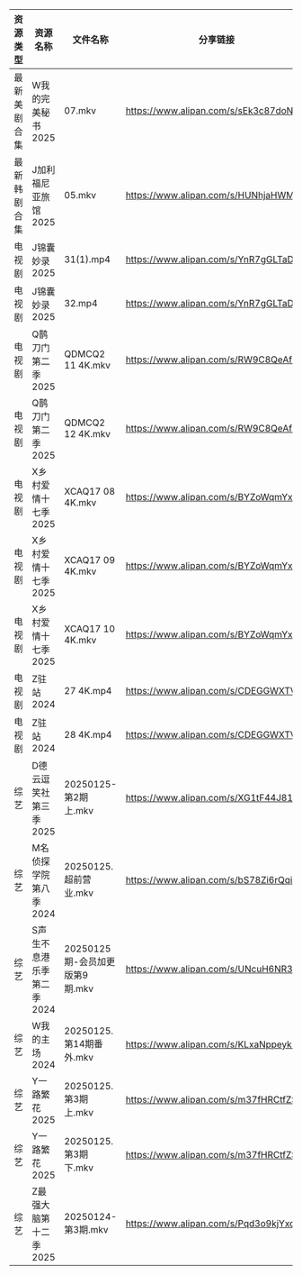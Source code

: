 | 资源类型   | 资源名称            | 文件名称                   | 分享链接                                 | 更新时间                |
| ------ | --------------- | ---------------------- | ------------------------------------ | ------------------- |
| 最新美剧合集 | W我的完美秘书2025     | 07.mkv                 | https://www.alipan.com/s/sEk3c87doNf | 2025-01-25 00:06:46 |
| 最新韩剧合集 | J加利福尼亚旅馆2025    | 05.mkv                 | https://www.alipan.com/s/HUNhjaHWM5w | 2025-01-25 12:05:40 |
| 电视剧    | J锦囊妙录2025       | 31(1).mp4              | https://www.alipan.com/s/YnR7gGLTaD7 | 2025-01-25 00:06:03 |
| 电视剧    | J锦囊妙录2025       | 32.mp4                 | https://www.alipan.com/s/YnR7gGLTaD7 | 2025-01-25 00:06:03 |
| 电视剧    | Q鹊刀门第二季2025     | QDMCQ2  11  4K.mkv     | https://www.alipan.com/s/RW9C8QeAfMP | 2025-01-25 00:06:30 |
| 电视剧    | Q鹊刀门第二季2025     | QDMCQ2  12  4K.mkv     | https://www.alipan.com/s/RW9C8QeAfMP | 2025-01-25 00:06:30 |
| 电视剧    | X乡村爱情十七季2025    | XCAQ17  08  4K.mkv     | https://www.alipan.com/s/BYZoWqmYxdR | 2025-01-25 00:06:49 |
| 电视剧    | X乡村爱情十七季2025    | XCAQ17  09  4K.mkv     | https://www.alipan.com/s/BYZoWqmYxdR | 2025-01-25 16:06:33 |
| 电视剧    | X乡村爱情十七季2025    | XCAQ17  10  4K.mkv     | https://www.alipan.com/s/BYZoWqmYxdR | 2025-01-25 16:06:33 |
| 电视剧    | Z驻站2024         | 27 4K.mp4              | https://www.alipan.com/s/CDEGGWXTVZe | 2025-01-25 00:07:20 |
| 电视剧    | Z驻站2024         | 28 4K.mp4              | https://www.alipan.com/s/CDEGGWXTVZe | 2025-01-25 00:07:19 |
| 综艺     | D德云逗笑社第三季2025   | 20250125-第2期上.mkv      | https://www.alipan.com/s/XG1tF44J818 | 2025-01-25 14:07:23 |
| 综艺     | M名侦探学院第八季2024   | 20250125.超前营业.mkv      | https://www.alipan.com/s/bS78Zi6rQqi | 2025-01-25 14:07:41 |
| 综艺     | S声生不息港乐季第二季2024 | 20250125期-会员加更版第9期.mkv | https://www.alipan.com/s/UNcuH6NR3w3 | 2025-01-25 14:08:16 |
| 综艺     | W我的主场2024       | 20250125.第14期番外.mkv    | https://www.alipan.com/s/KLxaNppeykr | 2025-01-25 14:08:43 |
| 综艺     | Y一路繁花2025       | 20250125.第3期上.mkv      | https://www.alipan.com/s/m37fHRCtfZS | 2025-01-25 14:08:55 |
| 综艺     | Y一路繁花2025       | 20250125.第3期下.mkv      | https://www.alipan.com/s/m37fHRCtfZS | 2025-01-25 14:08:55 |
| 综艺     | Z最强大脑第十二季2025   | 20250124-第3期.mkv       | https://www.alipan.com/s/Pqd3o9kjYxc | 2025-01-25 14:09:10 |
